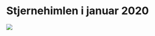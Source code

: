 # Stjernehimlen i januar 2020




![](https://upload.wikimedia.org/wikipedia/commons/thumb/6/64/Solar-System.pdf/page1-1600px-Solar-System.pdf.jpg)
